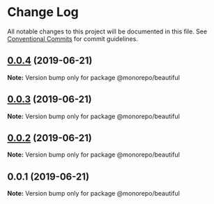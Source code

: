 # Change Log

All notable changes to this project will be documented in this file.
See [Conventional Commits](https://conventionalcommits.org) for commit guidelines.

## [0.0.4](https://github.com/perna/monorepo/compare/v0.0.3...v0.0.4) (2019-06-21)

**Note:** Version bump only for package @monorepo/beautiful





## [0.0.3](https://github.com/perna/monorepo/compare/v0.0.2...v0.0.3) (2019-06-21)

**Note:** Version bump only for package @monorepo/beautiful





## [0.0.2](https://github.com/perna/monorepo/compare/v0.0.1...v0.0.2) (2019-06-21)

**Note:** Version bump only for package @monorepo/beautiful





## 0.0.1 (2019-06-21)

**Note:** Version bump only for package @monorepo/beautiful
